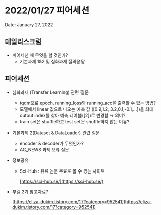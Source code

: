 # 2022/01/27 피어세션

Date: January 27, 2022

## 데일리스크럼

- 피어세션 때 무엇을 할 것인가?
    - 기본과제 1&2 및 심화과제 질의응답

## 피어세션

- 심화과제 (Transfer Learning) 관련 질문
    - tqdm으로 epoch, running_loss와 running_acc을 출력할 수 있는 방법?
    - 모델에서 linear 값으로 나오는 예측 값 ([0.9,1.2, 3.2,0.1,-0.1,...])을 최대 output index를 찾아 예측 레이블([2])로 변경함 → 의미?
    - train set은 shuffle하고 test set은 shuffle하지 않는 이유?
- 기본과제 2(Dataset & DataLoader) 관련 질문
    - encoder & decoder가 무엇인가?
    - AG_NEWS 과제 오류 질문
- 정보공유
    - Sci-Hub : 유료 논문 무료로 볼 수 있는 사이트
        
        [https://sci-hub.se/](https://sci-hub.se/)
        
    
- 부캠 2기 참고자료?
    
    [https://eliza-dukim.tistory.com/17?category=952541](https://eliza-dukim.tistory.com/17?category=952541)